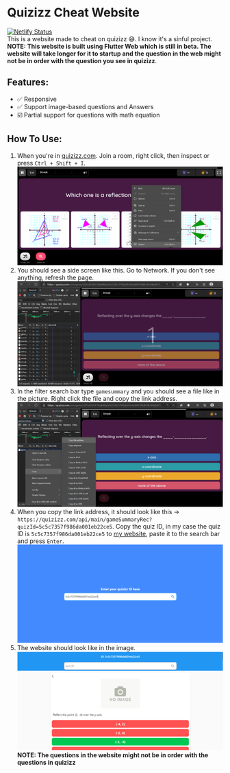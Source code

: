 # Quizizz Cheat Website
[![Netlify Status](https://api.netlify.com/api/v1/badges/3126aefd-ed19-4077-8353-92e964796c2b/deploy-status)](https://app.netlify.com/sites/quizizz-cheat/deploys)\
This is a website made to cheat on quizizz :sweat_smile:. I know it's a sinful project.\
**NOTE: This website is built using Flutter Web which is still in beta. The website will take longer for it to startup and the question in the web might not be in order with the question you see in quizizz**.
## Features:
- :white_check_mark: Responsive
- :white_check_mark: Support image-based questions and Answers 
- :ballot_box_with_check: Partial support for questions with math equation
## How To Use:
1. When you're in [quizizz.com](https://quizizz.com/join). Join a room, right click, then inspect or press `Ctrl + Shift + I`.
![](assets/guide1.png)
2. You should see a side screen like this. Go to Network. If you don't see anything, refresh the page.
![](assets/guide2.png)
3. In the filter search bar type `gamesummary` and you should see a file like in the picture. Right click the file and copy the link address.
![](assets/guide3.png)
4. When you copy the link address, it should look like this -> `https://quizizz.com/api/main/gameSummaryRec?quizId=5c5c7357f986da001eb22ce5`. Copy the quiz ID, in my case the quiz ID is `5c5c7357f986da001eb22ce5` to [my website](https://quizizz-cheat.netlify.app), paste it to the search bar and press `Enter`.
![](assets/guide4.png) 
5. The website should look like in the image. 
![](assets/guide5.png)
**NOTE: The questions in the website might not be in order with the questions in quizizz**



